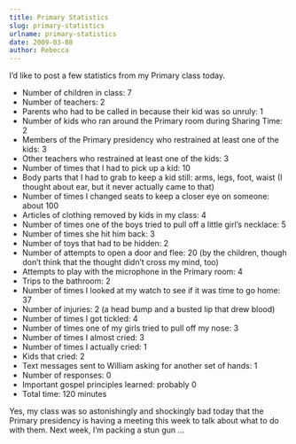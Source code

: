 ```yaml
---
title: Primary Statistics
slug: primary-statistics
urlname: primary-statistics
date: 2009-03-08
author: Rebecca
---
```

I&#x02bc;d like to post a few statistics from my Primary class today.

* Number of children in class: 7
* Number of teachers: 2
* Parents who had to be called in because their kid was so unruly: 1
* Number of kids who ran around the Primary room during Sharing Time: 2
* Members of the Primary presidency who restrained at least one of the kids: 3
* Other teachers who restrained at least one of the kids: 3
* Number of times that I had to pick up a kid: 10
* Body parts that I had to grab to keep a kid still: arms, legs, foot, waist (I
  thought about ear, but it never actually came to that)
* Number of times I changed seats to keep a closer eye on someone: about 100
* Articles of clothing removed by kids in my class: 4
* Number of times one of the boys tried to pull off a little girl&#x02bc;s
  necklace: 5
* Number of times she hit him back: 3
* Number of toys that had to be hidden: 2
* Number of attempts to open a door and flee: 20 (by the children, though
  don&#x02bc;t think that the thought didn&#x02bc;t cross my mind, too)
* Attempts to play with the microphone in the Primary room: 4
* Trips to the bathroom: 2
* Number of times I looked at my watch to see if it was time to go home: 37
* Number of injuries: 2 (a head bump and a busted lip that drew blood)
* Number of times I got tickled: 4
* Number of times one of my girls tried to pull off my nose: 3
* Number of times I almost cried: 3
* Number of times I actually cried: 1
* Kids that cried: 2
* Text messages sent to William asking for another set of hands: 1
* Number of responses: 0
* Important gospel principles learned: probably 0
* Total time: 120 minutes

Yes, my class was so astonishingly and shockingly bad today that the Primary
presidency is having a meeting this week to talk about what to do with them.
Next week, I&#x02bc;m packing a stun gun &hellip;
